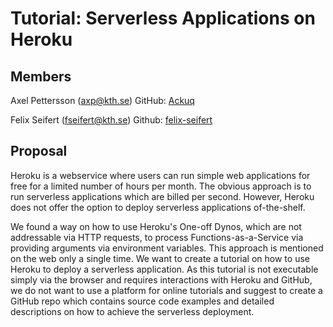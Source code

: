 # Tutorial: Serverless Applications on Heroku

## Members

Axel Pettersson (axp@kth.se)
GitHub: [Ackuq](https://github.com/Ackuq)

Felix Seifert (fseifert@kth.se)
Github: [felix-seifert](https://github.com/felix-seifert)

## Proposal

Heroku is a webservice where users can run simple web applications for free for a limited number of hours per month. The obvious approach is to run serverless applications which are billed per second. However, Heroku does not offer the option to deploy serverless applications of-the-shelf. 

We found a way on how to use Heroku's One-off Dynos, which are not addressable via HTTP requests, to process Functions-as-a-Service via providing arguments via environment variables. This approach is mentioned on the web only a single time. We want to create a tutorial on how to use Heroku to deploy a serverless application. As this tutorial is not executable simply via the browser and requires interactions with Heroku and GitHub, we do not want to use a platform for online tutorials and suggest to create a GitHub repo which contains source code examples and detailed descriptions on how to achieve the serverless deployment.